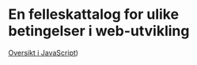 # En felleskattalog for ulike betingelser i web-utvikling

[Oversikt i JavaScript](https://github.com/JulieKodehode/dictionary/blob/main/js.md))
